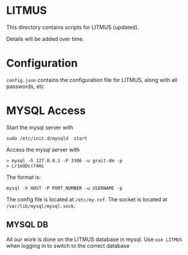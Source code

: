 # LITMUS
This directory contains scripts for LITMUS (updated).

Details will be added over time.


# Configuration
`config.json` contains the configuration file for LITMUS, along with all passwords, etc

# MYSQL Access
Start the mysql server with

    sudo /etc/init.d/mysqld  start

Access the mysql server with 

    > mysql -h 127.0.0.1 -P 3306 -u grait-dm -p
    > Lr1eUDc(f4Hi

The format is:

    mysql -h HOST -P PORT_NUMBER -u USERNAME -p

The config file is located at `/etc/my.cnf`. The socket is located at `/var/lib/mysql/mysql.sock`.

## MYSQL DB
All our work is done on the LITMUS database in mysql. Use `use LITMUS` when logging in to switch to the correct database
